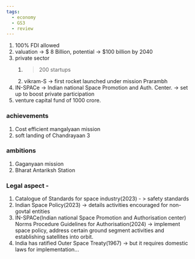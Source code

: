 ```yaml
---
tags:
  - economy
  - GS3
  - review
---
```

1. 100% FDI allowed
2. valuation -> $ 8 Billion, potential -> $100 billion by 2040
3. private sector
	1. > 200 startups
	2. vikram-S -> first rocket launched under mission Prarambh
4. IN-SPACe -> Indian national Space Promotion and Auth. Center. -> set up to boost private participation
5. venture capital fund of 1000 crore.

### achievements
1. Cost efficient mangalyaan mission
2. soft landing of Chandrayaan 3

### ambitions
1. Gaganyaan mission
2. Bharat Antariksh Station

### Legal aspect - 
1. Catalogue of Standards for space industry(2023) - > safety standards
2. Indian Space Policy(2023) -> details activities encouraged for non-govtal entities
3. IN-SPACe(Indian national Space Promotion and Authorisation center) Norms Procedure Guidelines for Authorisation(2024) -> implement space policy, address certain ground segment activities and establishing satellites into orbit.
4. India has ratified Outer Space Treaty(1967) -> but it requires domestic laws for implementation...